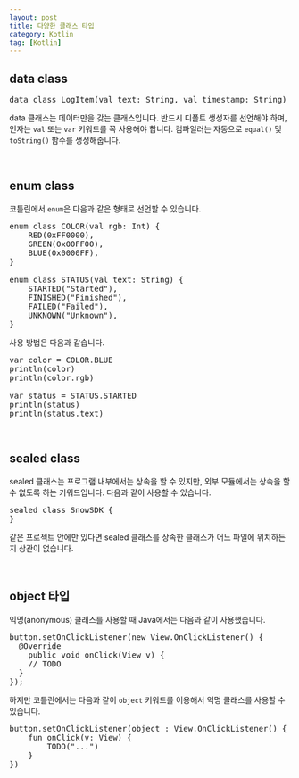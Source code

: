 ```yaml
---
layout: post
title: 다양한 클래스 타입
category: Kotlin
tag: [Kotlin]
---
```


## data class

<pre class="prettyprint">
data class LogItem(val text: String, val timestamp: String)
</pre>

data 클래스는 데이터만을 갖는 클래스입니다. 반드시 디폴트 생성자를 선언해야 하며, 인자는 `val` 또는 `var` 키워드를 꼭 사용해야 합니다. 컴파일러는 자동으로 `equal()` 및 `toString()` 함수를 생성해줍니다.

<br>

## enum class

코틀린에서 `enum`은 다음과 같은 형태로 선언할 수 있습니다.

<pre class="prettyprint">
enum class COLOR(val rgb: Int) {
    RED(0xFF0000),
    GREEN(0x00FF00),
    BLUE(0x0000FF),
}

enum class STATUS(val text: String) {
    STARTED("Started"),
    FINISHED("Finished"),
    FAILED("Failed"),
    UNKNOWN("Unknown"),
}
</pre>

사용 방법은 다음과 같습니다.

<pre class="prettyprint">
var color = COLOR.BLUE
println(color)
println(color.rgb)

var status = STATUS.STARTED
println(status)
println(status.text)
</pre>

<br>

## sealed class

sealed 클래스는 프로그램 내부에서는 상속을 할 수 있지만, 외부 모듈에서는 상속을 할 수 없도록 하는 키워드입니다.
다음과 같이 사용할 수 있습니다.

<pre class="prettyprint">
sealed class SnowSDK {
}
</pre>

같은 프로젝트 안에만 있다면 sealed 클래스를 상속한 클래스가 어느 파일에 위치하든지 상관이 없습니다.

<br>

## object 타입

익명(anonymous) 클래스를 사용할 때 Java에서는 다음과 같이 사용했습니다.

<pre class="prettyprint">
button.setOnClickListener(new View.OnClickListener() {
  @Override
    public void onClick(View v) {
    // TODO   
  }
});
</pre>

하지만 코틀린에서는 다음과 같이 `object` 키워드를 이용해서 익명 클래스를 사용할 수 있습니다.

<pre class="prettyprint">
button.setOnClickListener(object : View.OnClickListener() {
    fun onClick(v: View) {
        TODO("...")
    }
})
</pre>
